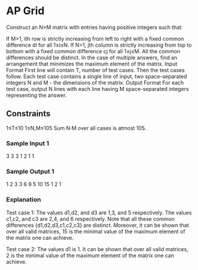 # AP Grid
Construct an N×M matrix with entries having positive integers such that:

If M>1, ith row is strictly increasing from left to right with a fixed common difference di for all 1≤i≤N.
If N>1, jth column is strictly increasing from top to bottom with a fixed common difference cj for all 1≤j≤M.
All the common differences should be distinct.
In the case of multiple answers, find an arrangement that minimizes the maximum element of the matrix.
Input Format
First line will contain T, number of test cases. Then the test cases follow.
Each test case contains a single line of input, two space-separated integers N and M - the dimensions of the matrix.
Output Format
For each test case, output N lines with each line having M space-separated integers representing the answer.

## Constraints
1≤T≤10
1≤N,M≤105
Sum N⋅M over all cases is atmost 105.
### Sample Input 1 
3
3 3
1 2
1 1
### Sample Output 1 
1 2 3
3 6 9
5 10 15
1 2
1
### Explanation
Test case 1: The values d1,d2, and d3 are 1,3, and 5 respectively. The values c1,c2, and c3 are 2,4, and 6 respectively. Note that all these common differences {d1,d2,d3,c1,c2,c3} are distinct. Moreover, it can be shown that over all valid matrices, 15 is the minimal value of the maximum element of the matrix one can achieve.

Test case 2: The values d1 is 1. It can be shown that over all valid matrices, 2 is the minimal value of the maximum element of the matrix one can achieve.
